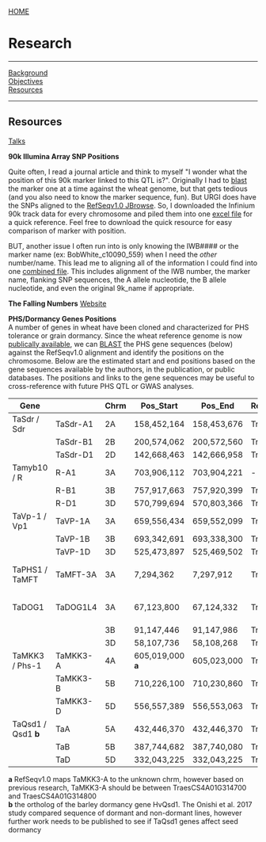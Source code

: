 [HOME](./index.html)

# Research <a id="top"></a>   

---------

[Background](./research.html)  
[Objectives](./objectives.html)  
[Resources]()  

----------

## Resources 

[Talks](./talks.html)  


**90k Illumina Array SNP Positions**

Quite often, I read a journal article and think to myself "I wonder what the position of this 90k marker linked to this QTL is?".  Originally I had to [blast](https://urgi.versailles.inra.fr/blast_iwgsc/blast.php) the marker one at a time against the wheat genome, but that gets tedious (and you also need to know the marker sequence, fun). But URGI does have the SNPs aligned to the [RefSeqv1.0 JBrowse](https://urgi.versailles.inra.fr/jbrowseiwgsc/gmod_jbrowse/?data=myData%2FIWGSC_RefSeq_v1.0&loc=chr2B%3A156419001..157450000&tracks=HighConfidenceGenesv1.0%2CHighConfidenceGenes%2CINFINIUM90K_SUMMARY&highlight=). So, I downloaded the Infinium 90k track data for every chromosome and piled them into one [excel file](https://drive.google.com/open?id=1u7VcC2kejH1ky9KtPQvyc0DcTPjQI4P0) for a quick reference. Feel free to download the quick resource for easy comparison of marker with position. 

BUT, another issue I often run into is only knowing the IWB#### or the marker name (ex: BobWhite_c10090_559) when I need the *other* number/name. This lead me to aligning all of the information I could find into one [combined file](https://drive.google.com/open?id=1ZUgo6jHEiIrARNCUCpqLF76GA1ZS3MUM). This includes alignment of the IWB number, the marker name, flanking SNP sequences, the A allele nucleotide, the B allele nucleotide, and even the original 9k_name if appropriate. 

**The Falling Numbers** [Website](http://steberlab.org/project7599.php)   

**PHS/Dormancy Genes Positions**    
A number of genes in wheat have been cloned and characterized for PHS tolerance or grain dormancy. Since the wheat reference genome is now [publically available](https://www.wheatgenome.org/News/Latest-news/Reference-Sequence), we can [BLAST](https://urgi.versailles.inra.fr/blast_iwgsc/blast.php) the PHS gene sequences (below) against the RefSeqv1.0 alignment and identify the positions on the chromosome. Below are the estimated start and end positions based on the gene sequences available by the authors, in the publication, or public databases. The positions and links to the gene sequences may be useful to cross-reference with future PHS QTL or GWAS analyses.  

| Gene   |  | Chrm | Pos_Start    | Pos_End      | RefSeqv1.0_Gene_Name     | Reference        | Gene_Seq            |
| ------- | ------------ | ---- | ------------ | ------------ | ----------------------------------------- | ---------------------- | ------------------------------------------------------------ |
| TaSdr /    Sdr  | TaSdr-A1     | 2A   | 158,452,164  | 158,453,676  | TraesCS2A01G191400                        | [Zhang et al., 2014](https://link.springer.com/article/10.1007/s11032-013-9935-8)     | [KF021988](http://getentry.ddbj.nig.ac.jp/getentry/na/KF021988?filetype=html) |
|   | TaSdr-B1     | 2B   | 200,574,062  | 200,572,560  | TraesCS2B02G215300                        |                        | [KF021990](http://getentry.ddbj.nig.ac.jp/getentry/na/KF021990?filetype=html) |
|   | TaSdr-D1     | 2D   | 142,668,463  | 142,666,958  | TraesCS2D01G196200                        |                        | [KF021992](http://getentry.ddbj.nig.ac.jp/getentry/na/KF021992?filetype=html) |
| Tamyb10 /  R  | R-A1         | 3A   | 703,906,112  | 703,904,221  | - | [Himi et al., 2011]()      | [AB599721](https://www.ebi.ac.uk/ena/data/view/AB599721)               |
|   | R-B1         | 3B   | 757,917,663  | 757,920,399  | TraesCS3B01G515900                        |                        | [AB191459](https://www.ebi.ac.uk/ena/data/view/AB191459)                 |
|    | R-D1         | 3D   | 570,799,694  | 570,803,366  | TraesCS3D01G468400                        |                        | [AB191460](https://www.ebi.ac.uk/ena/data/view/AB191460)                 |
| TaVp-1 / Vp1      | TaVP-1A      | 3A   | 659,556,434  | 659,552,099  | TraesCS3A01G417300                        | [Yang et al., 2014](https://link.springer.com/article/10.1007%2Fs11032-013-9935-8)      | [Vp-1A](https://www.ncbi.nlm.nih.gov/gene/?term=Vp-1A) |
|   | TaVP-1B      | 3B   | 693,342,691  | 693,338,300  | TraesCS3B01G452200                        |                        | [AJ400713](http://getentry.ddbj.nig.ac.jp/getentry/na/AJ400713?filetype=html) |
|    | TaVP-1D      | 3D   | 525,473,897  | 525,469,502  | TraesCS3D01G412800                        |                        | [AJ400714](http://getentry.ddbj.nig.ac.jp/getentry/na/AJ400714?filetype=html) |
| TaPHS1 / TaMFT    | TaMFT-3A     | 3A   | 7,294,362    | 7,297,912    | TraesCS3A02G006600                        | [Nakamura et al., 2011](http://www.plantcell.org/content/23/9/3215)  | [G1UE17 ](https://www.uniprot.org/uniprot/G1UE17)                       |
| TaDOG1       | TaDOG1L4     | 3A   | 67,123,800   | 67,124,332   | TraesCS3A01G103500                        | [Ashikawa et al., 2013](http://www.sciencedirect.com/science/article/pii/S0168945213000678) | [AB555729](https://www.ebi.ac.uk/ena/data/view/AB555729)                 |
|   |              | 3B   | 91,147,446   | 91,147,986   | TraesCS3B01G120900                        |                        |                                                              |
|   |              | 3D   | 58,107,736   | 58,108,268   | TraesCS3D01G105800                        |                        |                                                              |
| TaMKK3 / Phs-1    | TaMKK3-A     | 4A   | 605,019,000 **a** | 605,023,000 | TraesCSU01G167000                         | [Torada et al., 2016](http://www.cell.com/current-biology/fulltext/S0960-9822(16)30010-0?_returnURL=http%3A%2F%2Flinkinghub.elsevier.com%2Fretrieve%2Fpii%2FS0960982216300100%3Fshowall%3Dtrue)    | [LC091368](http://getentry.ddbj.nig.ac.jp/getentry/na/LC091368?filetype=html) |
|   | TaMKK3-B     | 5B   | 710,226,100  | 710,230,860  | TraesCS5B01G565100                        |                        |                                                              |
|   | TaMKK3-D     | 5D   | 556,557,389  | 556,553,063  | TraesCS5D01G549600                        |                        | [LC091372](http://getentry.ddbj.nig.ac.jp/getentry/na/LC091372?filetype=html) |
| TaQsd1 / Qsd1 **b**    | TaA          | 5A   | 432,446,370  | 432,446,370  | TraesCS5A01G216200                        | [Onishi et al., 2017](https://doi.org/10.1186/s12864-017-3880-6)    | [Qsd1](https://static-content.springer.com/esm/art%3A10.1186%2Fs12864-017-3880-6/MediaObjects/12864_2017_3880_MOESM2_ESM.zip) |
|    | TaB          | 5B   | 387,744,682  | 387,740,080  | TraesCS5B01G214700                        |                        |                                                              |
|   | TaD          | 5D   | 332,043,225  | 332,043,225  | TraesCS5D01G224200                        |                        |                                                              |  

**a** RefSeqv1.0 maps TaMKK3-A to the unknown chrm, however based on previous research, TaMKK3-A should be between TraesCS4A01G314700 and TraesCS4A01G314800   
**b** the ortholog of the barley dormancy gene HvQsd1. The Onishi et al. 2017 study compared sequence of dormant and non-dormant lines, however further work needs to be published to see if TaQsd1 genes affect seed dormancy
